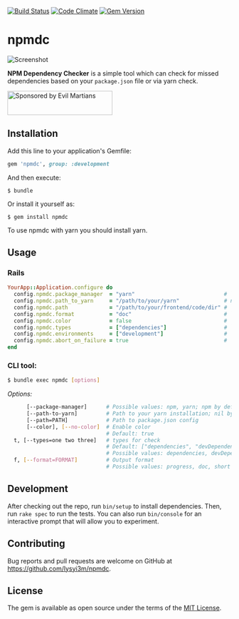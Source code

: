 [![Build Status](https://travis-ci.org/lysyi3m/npmdc.svg?branch=master)](https://travis-ci.org/lysyi3m/npmdc)
[![Code Climate](https://codeclimate.com/github/lysyi3m/npmdc/badges/gpa.svg)](https://codeclimate.com/github/lysyi3m/npmdc)
[![Gem Version](https://badge.fury.io/rb/npmdc.svg)](https://badge.fury.io/rb/npmdc)

npmdc
=========

![Screenshot](https://lysyi3m-pluto.s3.amazonaws.com/dropshare/Снимок-экрана-2016-12-06-в-10.27.02.png)


**NPM Dependency Checker** is a simple tool which can check for missed dependencies based on your `package.json` file or via yarn check.


<a href="https://evilmartians.com/?utm_source=npmdc">
  <img src="https://evilmartians.com/badges/sponsored-by-evil-martians.svg" alt="Sponsored by Evil Martians" width="236" height="54">
</a>

## Installation

Add this line to your application's Gemfile:

```ruby
gem 'npmdc', group: :development
```

And then execute:

    $ bundle

Or install it yourself as:

    $ gem install npmdc

To use npmdc with yarn you should install yarn.

## Usage

### Rails

```ruby
YourApp::Application.configure do
  config.npmdc.package_manager  = "yarn"                            # `npm` by default
  config.npmdc.path_to_yarn     = "/path/to/your/yarn"              # nil by default, so the command is just `yarn`
  config.npmdc.path             = "/path/to/your/frontend/code/dir" # `Rails.root` by default
  config.npmdc.format           = "doc"                             # `short`, `doc`, `progress`. `short` by default
  config.npmdc.color            = false                             # `true` by default
  config.npmdc.types            = ["dependencies"]                  # `["dependencies", "devDependencies"]` by default (ignored with yarn package_manager)
  config.npmdc.environments     = ["development"]                   # `development` only by default
  config.npmdc.abort_on_failure = true                              # 'false' by default
end
```

### CLI tool:

```bash
$ bundle exec npmdc [options]

```

_Options:_

```bash
      [--package-manager]      # Possible values: npm, yarn; npm by default
      [--path-to-yarn]         # Path to your yarn installation; nil by default
      [--path=PATH]            # Path to package.json config
      [--color], [--no-color]  # Enable color
                               # Default: true
  t, [--types=one two three]   # types for check
                               # Default: ["dependencies", "devDependencies"]
                               # Possible values: dependencies, devDependencies
  f, [--format=FORMAT]         # Output format
                               # Possible values: progress, doc, short
```
## Development

After checking out the repo, run `bin/setup` to install dependencies. Then, run `rake spec` to run the tests. You can also run `bin/console` for an interactive prompt that will allow you to experiment.

## Contributing

Bug reports and pull requests are welcome on GitHub at https://github.com/lysyi3m/npmdc.


## License

The gem is available as open source under the terms of the [MIT License](http://opensource.org/licenses/MIT).
